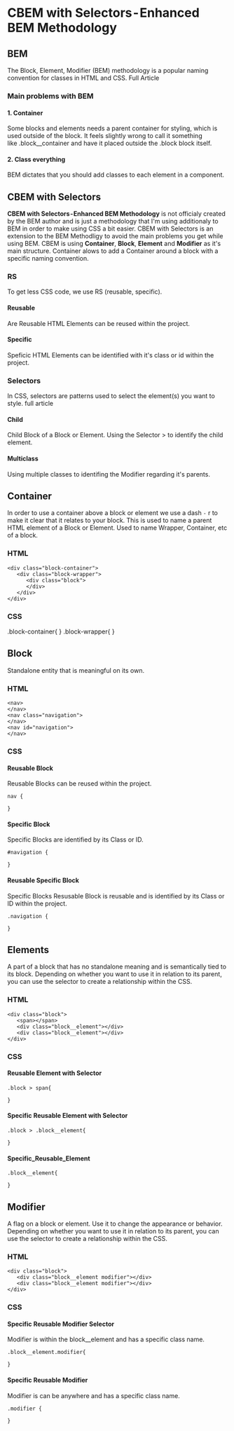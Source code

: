 # CBEM with Selectors - Enhanced BEM Methodology #

## BEM ##
The Block, Element, Modifier (BEM) methodology is a popular naming convention for classes in HTML and CSS. Full Article
### Main problems with BEM ###
#### 1. Container ####
Some blocks and elements needs a parent container for styling, which is used outside of the block. It feels slightly wrong to call it something like .block__container and have it placed outside the .block block itself.
#### 2. Class everything ####
BEM dictates that you should add classes to each element in a component. 

## CBEM with Selectors ##
**CBEM with Selectors - Enhanced BEM Methodology** is not officialy created by the BEM author and is just a methodology that I'm using additionaly to BEM in order to make using CSS a bit easier.
CBEM with Selectors is an extension to the BEM Methodligy to avoid the main problems you get while using BEM. CBEM is using **Container**, **Block**, **Element** and **Modifier** as it's main structure. Container alows to add a Container around a block with a specific naming convention. 
### RS ###
To get less CSS code, we use RS (reusable, specific).
#### Reusable #####
Are Reusable HTML Elements can be reused within the project.
#### Specific ####
Speficic HTML Elements can be identified with it's class or id within the project.
### Selectors ###
In CSS, selectors are patterns used to select the element(s) you want to style. full article
#### Child ####
Child Block of a Block or Element. Using the Selector > to identify the child element. 
#### Multiclass ####
Using multiple classes to identifing  the Modifier regarding it's parents.

## Container ##
In order to use a container above a block or element we use a dash `-` r to make it clear that it relates to your block. This is used to name a parent HTML element of a Block or Element. Used to name Wrapper, Container, etc of a block.
### HTML ###
```
<div class="block-container">
   <div class="block-wrapper">
      <div class="block">
      </div>
   </div>
</div>
```
### CSS ###
.block-container{
}
.block-wrapper{
}
## Block ##
Standalone entity that is meaningful on its own. 

### HTML ###
```
<nav>
</nav>
<nav class="navigation">
</nav>
<nav id="navigation">
</nav>
```
### CSS ###

#### Reusable Block ####
Reusable Blocks can be reused within the project. 
```
nav {
  
}
```
#### Specific Block ####
Specific Blocks are identified by its Class or ID.
```
#navigation {
  
}
```
#### Reusable Specific Block ####
Specific Blocks Resusable Block is reusable and is identified by its Class or ID within the project. 
```
.navigation {
  
}
```
## Elements ##
A part of a block that has no standalone meaning and is semantically tied to its block. Depending on whether you want to use it in relation to its parent, you can use the selector to create a relationship within the CSS.

### HTML ### 
```
<div class="block">
   <span></span>
   <div class="block__element"></div> 
   <div class="block__element"></div>
</div>
```
###  CSS ###
####  Reusable Element with Selector ####
```
.block > span{
   
}
```
#### Specific Reusable Element with Selector ####
```
.block > .block__element{
   
}
```
#### Specific_Reusable_Element ####
```
.block__element{

}
```
## Modifier ##
A flag on a block or element. Use it to change the appearance or behavior. Depending on whether you want to use it in relation to its parent, you can use the selector to create a relationship within the CSS.

### HTML ###
```
<div class="block">
   <div class="block__element modifier"></div>
   <div class="block__element modifier"></div>
</div>
```
### CSS ###
#### Specific Reusable Modifier Selector ####
Modifier is within the block__element and has a specific class name.
```
.block__element.modifier{

}
```
#### Specific Reusable Modifier #### 
Modifier is can be anywhere and has a specific class name.
```
.modifier {

}
```
